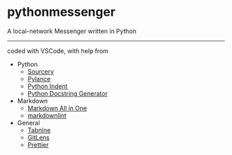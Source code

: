 # pythonmessenger

A local-network Messenger written in Python

---

coded with VSCode, with help from
- Python
    - [Sourcery](https://marketplace.visualstudio.com/items?itemName=sourcery.sourcery)
    - [Pylance](https://marketplace.visualstudio.com/items?itemName=ms-python.vscode-pylance)
    - [Python Indent](https://marketplace.visualstudio.com/items?itemName=KevinRose.vsc-python-indent)
    - [Python Docstring Generator](https://marketplace.visualstudio.com/items?itemName=njpwerner.autodocstring)
- Markdown
    - [Markdown All in One](https://marketplace.visualstudio.com/items?itemName=yzhang.markdown-all-in-one)
    - [markdownlint](https://marketplace.visualstudio.com/items?itemName=DavidAnson.vscode-markdownlint)
- General
  - [Tabnine](https://marketplace.visualstudio.com/items?itemName=TabNine.tabnine-vscode)
  - [GitLens](https://marketplace.visualstudio.com/items?itemName=eamodio.gitlens)
  - [Prettier](https://marketplace.visualstudio.com/items?itemName=esbenp.prettier-vscode)
